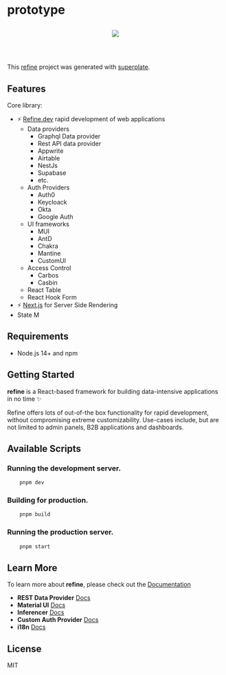 # prototype

<div align="center" style="margin: 30px;">
    <a href="https://refine.dev">
    <img src="https://refine.ams3.cdn.digitaloceanspaces.com/refine_logo.png"  align="center" />
    </a>
</div>
<br/>

This [refine](https://github.com/pankod/refine) project was generated with [superplate](https://github.com/pankod/refine).

## Features

Core library:

- ⚡ [Refine.dev](https://refine.dev) rapid development of web applications
  - Data providers
    - Graphql Data provider
    - Rest API data provider
    - Appwrite
    - Airtable
    - NestJs
    - Supabase
    - etc.
  - Auth Providers
    - Auth0
    - Keycloack
    - Okta
    - Google Auth
  - UI frameworks 
    - MUI
    - AntD
    - Chakra
    - Mantine
    - CustomUI
  - Access Control
    - Carbos
    - Casbin
  - React Table
  - React Hook Form
- ⚡ [Next.js](https://nextjs.org) for Server Side Rendering
- State M


## Requirements

- Node.js 14+ and npm

## Getting Started

**refine** is a React-based framework for building data-intensive applications in no time ✨

Refine offers lots of out-of-the box functionality for rapid development, without compromising extreme customizability. Use-cases include, but are not limited to admin panels, B2B applications and dashboards.

## Available Scripts

### Running the development server.

```bash
    pnpm dev
```

### Building for production.

```bash
    pnpm build
```

### Running the production server.

```bash
    pnpm start
```

## Learn More

To learn more about **refine**, please check out the [Documentation](https://refine.dev/docs)

- **REST Data Provider** [Docs](https://refine.dev/docs/core/providers/data-provider/#overview)
- **Material UI** [Docs](https://refine.dev/docs/ui-frameworks/mui/tutorial/)
- **Inferencer** [Docs](https://refine.dev/docs/packages/documentation/inferencer)
- **Custom Auth Provider** [Docs](https://refine.dev/docs/core/providers/auth-provider/)
- **i18n** [Docs](https://refine.dev/docs/core/providers/i18n-provider/)

## License

MIT
